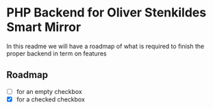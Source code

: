 # PHP Backend for Oliver Stenkildes Smart Mirror

In this readme we will have a roadmap of what is required to finish the proper backend in term on features

## Roadmap

- [ ] for an empty checkbox
- [x] for a checked checkbox
